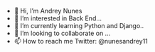 - 👋 Hi, I’m Andrey Nunes 
- 👀 I’m interested in Back End...
- 🌱 I’m currently learning Python and Django..
- 💞️ I’m looking to collaborate on ...
- 📫 How to reach me Twitter: @nunesandrey11

<!---
FromN4ps/FromN4ps is a ✨ special ✨ repository because its `README.md` (this file) appears on your GitHub profile.
You can click the Preview link to take a look at your changes.
--->
